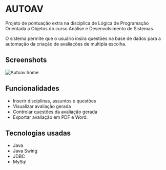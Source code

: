 # AUTOAV

Projeto de pontuação extra na disciplica de Lógica de Programação Orientada a Objetos do curso Análise e Desenvolvimento de Sistemas.

O sistema permite que o usuário insira questões na base de dados para a automação da criação de avaliações de multipla escolha.

## Screenshots
![Autoav home](https://i.imgur.com/hl2KD7a.png)

## Funcionalidades
* Inserir disciplinas, assuntos e questões
* Visualizar avaliação gerada
* Controlar questões da avaliação gerada
* Exportar avaliação em PDF e Word. 

## Tecnologias usadas
* Java
* Java Swing
* JDBC
* MySql
